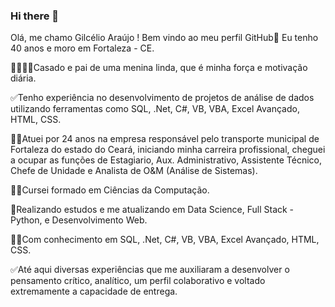 ### Hi there 👋

<!--
**gilcelioaraujo/gilcelioaraujo** is a ✨ _special_ ✨ repository because its `README.md` (this file) appears on your GitHub profile.

Here are some ideas to get you started:

- 🔭 I’m currently working on ...
- 🌱 I’m currently learning ...
- 👯 I’m looking to collaborate on ...
- 🤔 I’m looking for help with ...
- 💬 Ask me about ...
- 📫 How to reach me: ...
- 😄 Pronouns: ...
- ⚡ Fun fact: ...
-->
Olá, me chamo Gilcélio Araújo !
Bem vindo ao meu perfil GitHub👋
Eu tenho 40 anos e moro em Fortaleza - CE.

👨‍👩‍👦‍👦Casado e pai de uma menina linda, que é minha força e motivação diária.

✅Tenho experiência no desenvolvimento de projetos de análise de dados utilizando ferramentas como SQL, .Net, C#, VB, VBA, Excel Avançado, HTML, CSS.

🧑‍💼Atuei por 24 anos na empresa responsável pelo transporte municipal de Fortaleza do estado do Ceará, iniciando minha carreira profissional, cheguei a ocupar as funções de Estagiario, Aux. Administrativo, Assistente Técnico, Chefe de Unidade e Analista de O&M (Análise de Sistemas).

👨‍🎓Cursei formado em Ciências da Computação.

📕Realizando estudos e me atualizando em Data Science, Full Stack - Python, e Desenvolvimento Web.

🧑‍💻Com conhecimento em SQL, .Net, C#, VB, VBA, Excel Avançado, HTML, CSS.

✅Até aqui diversas experiências que me auxiliaram a desenvolver o pensamento crítico, analítico, um perfil colaborativo e voltado extremamente a capacidade de entrega.

